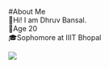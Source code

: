 #About Me</br>
🤘Hi! I am Dhruv Bansal.</br>
🙋Age 20 </br>
🎓Sophomore at IIIT Bhopal</br>



<div><img src="https://activity-graph.herokuapp.com/graph?username=dhruv8088&theme=dracula"></div>
